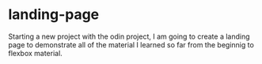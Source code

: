 # landing-page
Starting a new project with the odin project, I am going to create a landing page to demonstrate all of the material I learned so far from the beginnig to flexbox material.